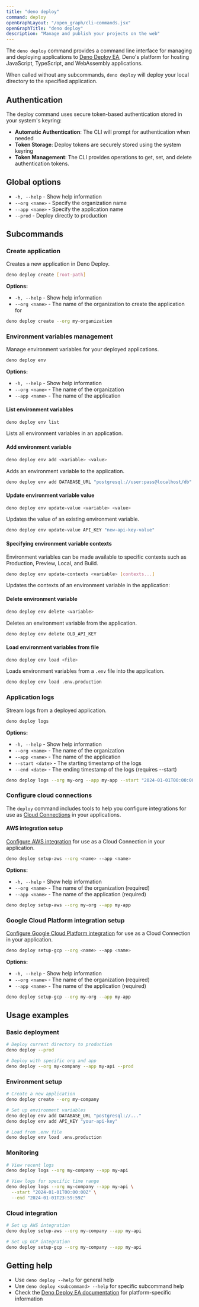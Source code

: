 ```yaml
---
title: "deno deploy"
command: deploy
openGraphLayout: "/open_graph/cli-commands.jsx"
openGraphTitle: "deno deploy"
description: "Manage and publish your projects on the web"
---
```


The `deno deploy` command provides a command line interface for managing and
deploying applications to [Deno Deploy EA](https://deno.com/deploy), Deno's
platform for hosting JavaScript, TypeScript, and WebAssembly applications.

When called without any subcommands, `deno deploy` will deploy your local
directory to the specified application.

## Authentication

The deploy command uses secure token-based authentication stored in your
system's keyring:

- **Automatic Authentication**: The CLI will prompt for authentication when
  needed
- **Token Storage**: Deploy tokens are securely stored using the system keyring
- **Token Management**: The CLI provides operations to get, set, and delete
  authentication tokens.

## Global options

- `-h, --help` - Show help information
- `--org <name>` - Specify the organization name
- `--app <name>` - Specify the application name
- `--prod` - Deploy directly to production

## Subcommands

### Create application

Creates a new application in Deno Deploy.

```bash
deno deploy create [root-path]
```

**Options:**

- `-h, --help` - Show help information
- `--org <name>` - The name of the organization to create the application for

```bash
deno deploy create --org my-organization
```

### Environment variables management

Manage environment variables for your deployed applications.

```bash
deno deploy env
```

**Options:**

- `-h, --help` - Show help information
- `--org <name>` - The name of the organization
- `--app <name>` - The name of the application

#### List environment variables

```bash
deno deploy env list
```

Lists all environment variables in an application.

#### Add environment variable

```bash
deno deploy env add <variable> <value>
```

Adds an environment variable to the application.

```bash
deno deploy env add DATABASE_URL "postgresql://user:pass@localhost/db"
```

#### Update environment variable value

```bash
deno deploy env update-value <variable> <value>
```

Updates the value of an existing environment variable.

```bash
deno deploy env update-value API_KEY "new-api-key-value"
```

#### Specifying environment variable contexts

Environment variables can be made available to specific contexts such as
Production, Preview, Local, and Build.

```bash
deno deploy env update-contexts <variable> [contexts...]
```

Updates the contexts of an environment variable in the application:

#### Delete environment variable

```bash
deno deploy env delete <variable>
```

Deletes an environment variable from the application.

```bash
deno deploy env delete OLD_API_KEY
```

#### Load environment variables from file

```bash
deno deploy env load <file>
```

Loads environment variables from a `.env` file into the application.

```bash
deno deploy env load .env.production
```

### Application logs

Stream logs from a deployed application.

```bash
deno deploy logs
```

**Options:**

- `-h, --help` - Show help information
- `--org <name>` - The name of the organization
- `--app <name>` - The name of the application
- `--start <date>` - The starting timestamp of the logs
- `--end <date>` - The ending timestamp of the logs (requires --start)

```bash
deno deploy logs --org my-org --app my-app --start "2024-01-01T00:00:00Z"
```

### Configure cloud connections

The `deploy` command includes tools to help you configure integrations for use
as [Cloud Connections](/deploy/reference/cloud-connections/) in your
applications.

#### AWS integration setup

[Configure AWS integration](/deploy/reference/cloud-connections/#aws%3A-easy-setup-with-deno-deploy-setup-aws)
for use as a Cloud Connection in your application.

```bash
deno deploy setup-aws --org <name> --app <name>
```

**Options:**

- `-h, --help` - Show help information
- `--org <name>` - The name of the organization (required)
- `--app <name>` - The name of the application (required)

```bash
deno deploy setup-aws --org my-org --app my-app
```

### Google Cloud Platform integration setup

[Configure Google Cloud Platform integration](/deploy/reference/cloud-connections/#setting-up-gcp)
for use as a Cloud Connection in your application.

```bash
deno deploy setup-gcp --org <name> --app <name>
```

**Options:**

- `-h, --help` - Show help information
- `--org <name>` - The name of the organization (required)
- `--app <name>` - The name of the application (required)

```bash
deno deploy setup-gcp --org my-org --app my-app
```

## Usage examples

### Basic deployment

```bash
# Deploy current directory to production
deno deploy --prod

# Deploy with specific org and app
deno deploy --org my-company --app my-api --prod
```

### Environment setup

```bash
# Create a new application
deno deploy create --org my-company

# Set up environment variables
deno deploy env add DATABASE_URL "postgresql://..."
deno deploy env add API_KEY "your-api-key"

# Load from .env file
deno deploy env load .env.production
```

### Monitoring

```bash
# View recent logs
deno deploy logs --org my-company --app my-api

# View logs for specific time range
deno deploy logs --org my-company --app my-api \
  --start "2024-01-01T00:00:00Z" \
  --end "2024-01-01T23:59:59Z"
```

### Cloud integration

```bash
# Set up AWS integration
deno deploy setup-aws --org my-company --app my-api

# Set up GCP integration
deno deploy setup-gcp --org my-company --app my-api
```

## Getting help

- Use `deno deploy --help` for general help
- Use `deno deploy <subcommand> --help` for specific subcommand help
- Check the [Deno Deploy EA documentation](/deploy/) for platform-specific
  information
